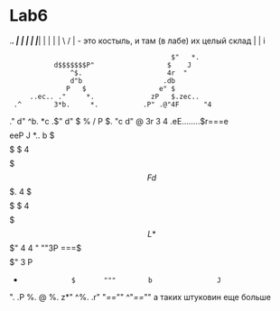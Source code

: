 # Lab6
  .___.
  |   |
  |   |
  |___|
  |   |
  |   |
   \ /
    |               - это костыль, и там (в лабе) их целый склад
    |
    |
    i


                                            $"   *.
               d$$$$$$$P"                  $    J
                   ^$.                     4r  "
                   d"b                    .db
                  P   $                  e" $
         ..ec.. ."     *.              zP   $.zec..
     .^        3*b.     *.           .P" .@"4F      "4
   ."         d"  ^b.    *c        .$"  d"   $         %
  /          P      $.    "c      d"   @     3r         3
 4        .eE........$r===e$$$$eeP    J       *..        b
 $       $$$$$       $   4$$$$$$$     F       d$$$.      4
 $       $$$$$       $   4$$$$$$$     L       *$$$"      4
 4         "      ""3P ===$$$$$$"     3                  P
  *                 $       """        b                J
   ".             .P                    %.             @
     %.         z*"                      ^%.        .r"
        "*==*""                             ^"*==*""                                  а таких штуковин еще больше
        
